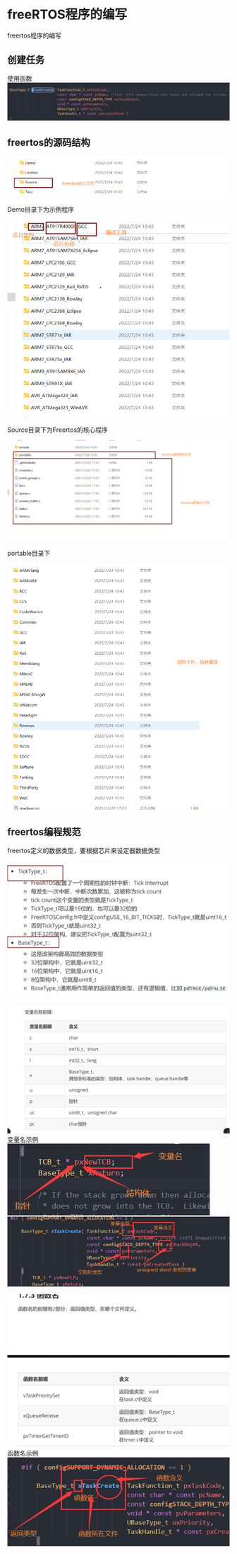 # freeRTOS程序的编写

freertos程序的编写

## 创建任务

使用函数
![创建任务函数](../../../../rescource/Picture/2022-07-24-10-35-05.png)

## freertos的源码结构

![freertos](../../../../rescource/Picture/2022-07-24-10-56-22.png)

Demo目录下为示例程序

![Demo命名规范](../../../../rescource/Picture/2022-07-24-10-59-41.png)

Source目录下为Freertos的核心程序

![sorce目录下的文件](../../../../rescource/Picture/2022-07-24-11-03-16.png)

portable目录下

![portable目录下的文件](../../../../rescource/Picture/2022-07-24-11-05-52.png)

## freertos编程规范

freertos定义的数据类型，要根据芯片来设定器数据类型

![freertos定义的特殊数据类型](../../../../rescource/Picture/2022-07-24-11-10-06.png)

![变量名的规范](../../../../rescource/Picture/2022-07-24-11-12-42.png)
变量名示例
![例1](../../../../rescource/Picture/2022-07-24-11-14-52.png)
![例2](../../../../rescource/Picture/2022-07-24-11-19-04.png)

![函数名规范](../../../../rescource/Picture/2022-07-24-11-22-39.png)
函数名示例
![例](../../../../rescource/Picture/2022-07-24-11-21-51.png)
